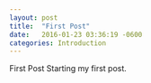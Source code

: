 ```yaml
---
layout: post
title:  "First Post"
date:   2016-01-23 03:36:19 -0600
categories: Introduction
---
```


First Post
  Starting my first post.


[jekyll-docs]: http://jekyllrb.com/docs/home
[jekyll-gh]:   https://github.com/jekyll/jekyll
[jekyll-talk]: https://talk.jekyllrb.com/
